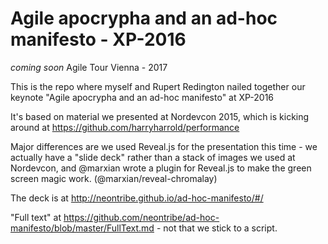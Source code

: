 Agile apocrypha and an ad-hoc manifesto - XP-2016
===========

*coming soon* Agile Tour Vienna - 2017

This is the repo where myself and Rupert Redington nailed together our keynote "Agile apocrypha and an ad-hoc manifesto" at XP-2016

It's based on material we presented at Nordevcon 2015, which is kicking around at https://github.com/harryharrold/performance

Major differences are we used Reveal.js for the presentation this time - we actually have a "slide deck" rather than a stack of images we used at Nordevcon, and @marxian wrote a plugin for Reveal.js to make the green screen magic work. (@marxian/reveal-chromalay)

The deck is at http://neontribe.github.io/ad-hoc-manifesto/#/

"Full text"  at https://github.com/neontribe/ad-hoc-manifesto/blob/master/FullText.md - not that we stick to a script.

